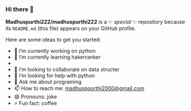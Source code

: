 ### Hi there 👋


**Madhuspurthi222/madhuspurthi222** is a ✨ _special_ ✨ repository because its `README.md` (this file) appears on your GitHub profile.

Here are some ideas to get you started:

- 🔭 I’m currently working on python
- 🌱 I’m currently learning hakerranker
-
- 👯 I’m looking to collaborate on data structer
- 🤔 I’m looking for help with python
- 💬 Ask me about programing
- 📫 How to reach me: madhuspoorthi2000@gmail.com
- 😄 Pronouns: joke
- ⚡ Fun fact: coffee

